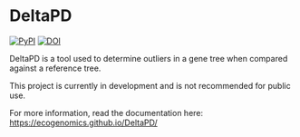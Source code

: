 # DeltaPD

[![PyPI](https://img.shields.io/pypi/v/deltapd.svg)](https://pypi.python.org/pypi/deltapd)
[![DOI](https://zenodo.org/badge/303236865.svg)](https://zenodo.org/badge/latestdoi/303236865)

DeltaPD is a tool used to determine outliers in a gene tree when compared against a reference tree.


This project is currently in development and is not recommended for public use.

For more information, read the documentation here: https://ecogenomics.github.io/DeltaPD/
